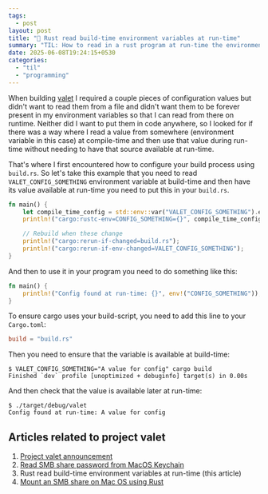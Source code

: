 ```yaml
---
tags:
  - post
layout: post
title: "📝 Rust read build-time environment variables at run-time"
summary: "TIL: How to read in a rust program at run-time the environment variables that were only defined at build-time"
date: 2025-06-08T19:24:15+0530
categories:
  - "til"
  - "programming"
---
```


When building [valet](./project-valet) I required a couple pieces of configuration values but didn't want to read them from a file and didn't want them to be forever present in my environment variables so that I can read from there on runtime. Neither did I want to put them in code anywhere, so I looked for if there was a way where I read a value from somewhere (environment variable in this case) at compile-time and then use that value during run-time without needing to have that source available at run-time.

That's where I first encountered how to configure your build process using `build.rs`. So let's take this example that you need to read `VALET_CONFIG_SOMETHING` environment variable at build-time and then have its value available at run-time you need to put this in your `build.rs`.

```rust
fn main() {
    let compile_time_config = std::env::var("VALET_CONFIG_SOMETHING").expect("Please provide config");
    println!("cargo:rustc-env=CONFIG_SOMETHING={}", compile_time_config);

    // Rebuild when these change
    println!("cargo:rerun-if-changed=build.rs");
    println!("cargo:rerun-if-env-changed=VALET_CONFIG_SOMETHING");
}
```

And then to use it in your program you need to do something like this:

```rust
fn main() {
    println!("Config found at run-time: {}", env!("CONFIG_SOMETHING"));
}
```

To ensure cargo uses your build-script, you need to add this line to your `Cargo.toml`:

```toml
build = "build.rs"
```

Then you need to ensure that the variable is available at build-time:

```shell
$ VALET_CONFIG_SOMETHING="A value for config" cargo build
Finished `dev` profile [unoptimized + debuginfo] target(s) in 0.00s
```

And then check that the value is available later at run-time:

```shell
$ ./target/debug/valet
Config found at run-time: A value for config
```

## Articles related to project valet

1. [Project valet announcement](./project-valet)
2. [Read SMB share password from MacOS Keychain](./til-read-smb-share-password-from-macos-keychain)
3. Rust read build-time environment variables at run-time (this article)
4. [Mount an SMB share on Mac OS using Rust](./til-macos_mount_remote_smb_share)
